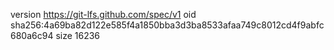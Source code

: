 version https://git-lfs.github.com/spec/v1
oid sha256:4a69ba82d122e585f4a1850bba3d3ba8533afaa749c8012cd4f9abfc680a6c94
size 16236
